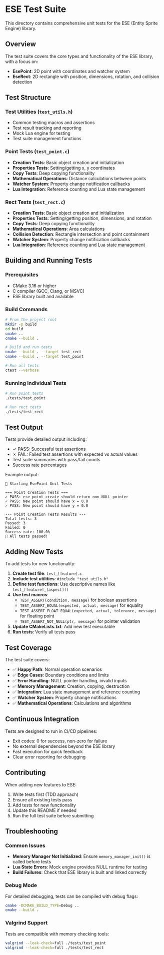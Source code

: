 # ESE Test Suite

This directory contains comprehensive unit tests for the ESE (Entity Sprite Engine) library.

## Overview

The test suite covers the core types and functionality of the ESE library, with a focus on:
- **EsePoint**: 2D point with coordinates and watcher system
- **EseRect**: 2D rectangle with position, dimensions, rotation, and collision detection

## Test Structure

### Test Utilities (`test_utils.h`)
- Common testing macros and assertions
- Test result tracking and reporting
- Mock Lua engine for testing
- Test suite management functions

### Point Tests (`test_point.c`)
- **Creation Tests**: Basic object creation and initialization
- **Properties Tests**: Setting/getting x, y coordinates
- **Copy Tests**: Deep copying functionality
- **Mathematical Operations**: Distance calculations between points
- **Watcher System**: Property change notification callbacks
- **Lua Integration**: Reference counting and Lua state management

### Rect Tests (`test_rect.c`)
- **Creation Tests**: Basic object creation and initialization
- **Properties Tests**: Setting/getting position, dimensions, and rotation
- **Copy Tests**: Deep copying functionality
- **Mathematical Operations**: Area calculations
- **Collision Detection**: Rectangle intersection and point containment
- **Watcher System**: Property change notification callbacks
- **Lua Integration**: Reference counting and Lua state management

## Building and Running Tests

### Prerequisites
- CMake 3.16 or higher
- C compiler (GCC, Clang, or MSVC)
- ESE library built and available

### Build Commands
```bash
# From the project root
mkdir -p build
cd build
cmake ..
cmake --build .

# Build and run tests
cmake --build . --target test_rect
cmake --build . --target test_point

# Run all tests
ctest --verbose
```

### Running Individual Tests
```bash
# Run point tests
./tests/test_point

# Run rect tests
./tests/test_rect
```

## Test Output

Tests provide detailed output including:
- ✓ PASS: Successful test assertions
- ✗ FAIL: Failed test assertions with expected vs actual values
- Test suite summaries with pass/fail counts
- Success rate percentages

Example output:
```
🧪 Starting EsePoint Unit Tests

=== Point Creation Tests ===
✓ PASS: ese_point_create should return non-NULL pointer
✓ PASS: New point should have x = 0.0
✓ PASS: New point should have y = 0.0

--- Point Creation Tests Results ---
Total tests: 3
Passed: 3
Failed: 0
Success rate: 100.0%
🎉 All tests passed!
```

## Adding New Tests

To add tests for new functionality:

1. **Create test file**: `test_[feature].c`
2. **Include test utilities**: `#include "test_utils.h"`
3. **Define test functions**: Use descriptive names like `test_[feature]_[aspect]()`
4. **Use test macros**: 
   - `TEST_ASSERT(condition, message)` for boolean assertions
   - `TEST_ASSERT_EQUAL(expected, actual, message)` for equality
   - `TEST_ASSERT_FLOAT_EQUAL(expected, actual, tolerance, message)` for floating point
   - `TEST_ASSERT_NOT_NULL(ptr, message)` for pointer validation
5. **Update CMakeLists.txt**: Add new test executable
6. **Run tests**: Verify all tests pass

## Test Coverage

The test suite covers:
- ✅ **Happy Path**: Normal operation scenarios
- ✅ **Edge Cases**: Boundary conditions and limits
- ✅ **Error Handling**: NULL pointer handling, invalid inputs
- ✅ **Memory Management**: Creation, copying, destruction
- ✅ **Integration**: Lua state management and reference counting
- ✅ **Watcher System**: Property change notifications
- ✅ **Mathematical Operations**: Calculations and algorithms

## Continuous Integration

Tests are designed to run in CI/CD pipelines:
- Exit codes: 0 for success, non-zero for failure
- No external dependencies beyond the ESE library
- Fast execution for quick feedback
- Clear error reporting for debugging

## Contributing

When adding new features to ESE:
1. Write tests first (TDD approach)
2. Ensure all existing tests pass
3. Add tests for new functionality
4. Update this README if needed
5. Run the full test suite before submitting

## Troubleshooting

### Common Issues
- **Memory Manager Not Initialized**: Ensure `memory_manager_init()` is called before tests
- **Lua State Errors**: Mock engine provides NULL runtime for testing
- **Build Failures**: Check that ESE library is built and linked correctly

### Debug Mode
For detailed debugging, tests can be compiled with debug flags:
```bash
cmake -DCMAKE_BUILD_TYPE=Debug ..
cmake --build .
```

### Valgrind Support
Tests are compatible with memory checking tools:
```bash
valgrind --leak-check=full ./tests/test_point
valgrind --leak-check=full ./tests/test_rect
```
